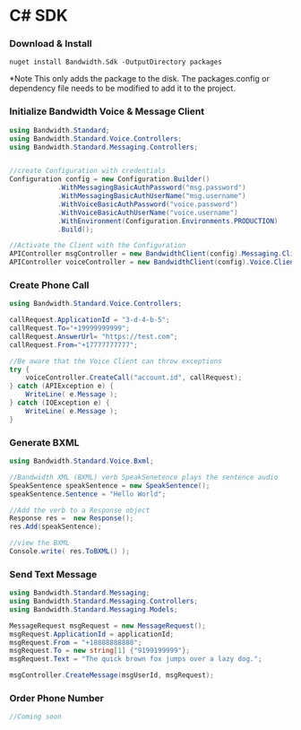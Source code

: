 # C# SDK

### Download & Install

```
nuget install Bandwidth.Sdk -OutputDirectory packages
```

*Note This only adds the package to the disk.  The packages.config or dependency file needs to be modified to add it to the project.

### Initialize Bandwidth Voice & Message Client

```csharp
using Bandwidth.Standard;
using Bandwidth.Standard.Voice.Controllers;
using Bandwidth.Standard.Messaging.Controllers;


//create Configuration with credentials
Configuration config = new Configuration.Builder()
            .WithMessagingBasicAuthPassword("msg.password")
            .WithMessagingBasicAuthUserName("msg.username")
            .WithVoiceBasicAuthPassword("voice.password")
            .WithVoiceBasicAuthUserName("voice.username")
            .WithEnvironment(Configuration.Environments.PRODUCTION)
            .Build();

//Activate the Client with the Configuration
APIController msgController = new BandwidthClient(config).Messaging.Client;
APIController voiceController = new BandwidthClient(config).Voice.Client;


```

### Create Phone Call

```csharp
using Bandwidth.Standard.Voice.Controllers;

callRequest.ApplicationId = "3-d-4-b-5";
callRequest.To="+19999999999";
callRequest.AnswerUrl= "https://test.com";
callRequest.From="+17777777777";

//Be aware that the Voice Client can throw exceptions
try {
    voiceController.CreateCall("account.id", callRequest);
} catch (APIException e) {
    WriteLine( e.Message );
} catch (IOException e) {
    WriteLine( e.Message );
}


```

### Generate BXML

```csharp
using Bandwidth.Standard.Voice.Bxml;

//Bandwidth XML (BXML) verb SpeakSenetence plays the sentence audio
SpeakSentence speakSentence = new SpeakSentence();
speakSentence.Sentence = "Hello World";

//Add the verb to a Response object
Response res =  new Response();
res.Add(speakSentence);

//view the BXML
Console.write( res.ToBXML() );

```

### Send Text Message

```csharp
using Bandwidth.Standard.Messaging;
using Bandwidth.Standard.Messaging.Controllers;
using Bandwidth.Standard.Messaging.Models;

MessageRequest msgRequest = new MessageRequest();
msgRequest.ApplicationId = applicationId;
msgRequest.From = "+18888888888";
msgRequest.To = new string[1] {"9199199999"};
msgRequest.Text = "The quick brown fox jumps over a lazy dog.";

msgController.CreateMessage(msgUserId, msgRequest);
```

### Order Phone Number

```csharp
//Coming soon
```
